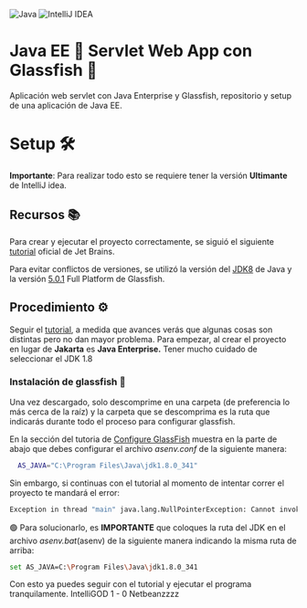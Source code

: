 ![Java](https://img.shields.io/badge/java-%23ED8B00.svg?style=for-the-badge&logo=java&logoColor=white)
![IntelliJ IDEA](https://img.shields.io/badge/IntelliJIDEA-000000.svg?style=for-the-badge&logo=intellij-idea&logoColor=white)


# Java EE 🏢 Servlet Web App con Glassfish 🐠

Aplicación web servlet con Java Enterprise y Glassfish, repositorio y setup de una aplicación de Java EE.

# Setup 🛠️

**Importante**: Para realizar todo esto se requiere tener la versión **Ultimante** de IntelliJ idea.

## Recursos 📚

Para crear y ejecutar el proyecto correctamente, se siguió el siguiente [tutorial](https://www.jetbrains.com/help/idea/creating-and-running-your-first-java-ee-application.html) oficial de Jet Brains.

Para evitar conflictos de versiones, se utilizó la versión del [JDK8](https://www.oracle.com/java/technologies/downloads/#java8-windows) de Java y la versión [5.0.1](https://javaee.github.io/glassfish/download) Full Platform de Glassfish.

## Procedimiento ⚙️

Seguir el [tutorial](https://www.jetbrains.com/help/idea/creating-and-running-your-first-java-ee-application.html), a medida que avances verás que algunas cosas son distintas pero no dan mayor problema.
Para empezar, al crear el proyecto en lugar de **Jakarta** es **Java Enterprise.**
Tener mucho cuidado de seleccionar el JDK 1.8

### Instalación de glassfish 🎣

Una vez descargado, solo descomprime en una carpeta (de preferencia lo más cerca de la raíz) y la carpeta que se descomprima es la ruta que indicarás durante todo el proceso para configurar glassfish.

En la sección del tutoria de [Configure GlassFish](https://www.jetbrains.com/help/idea/creating-and-running-your-first-java-ee-application.html#glassfish) muestra en la parte de abajo que debes configurar el archivo *asenv.conf* de la siguiente manera:

```bash
  AS_JAVA="C:\Program Files\Java\jdk1.8.0_341"
```

Sin embargo, si continuas con el tutorial al momento de intentar correr el proyecto te mandará el error:

```bash
Exception in thread "main" java.lang.NullPointerException: Cannot invoke "org.glassfish.hk2.api.DynamicConfigurationService.createDynamicConfiguration()" because "dcs" is null
```

🟢 Para solucionarlo, es **IMPORTANTE** que coloques la ruta del JDK en el archivo *asenv.bat*(asenv) de la siguiente manera indicando la misma ruta de arriba:

```bash
set AS_JAVA=C:\Program Files\Java\jdk1.8.0_341
```

Con esto ya puedes seguir con el tutorial y ejecutar el programa tranquilamente. 
IntelliGOD 1 - 0 Netbeanzzzz
